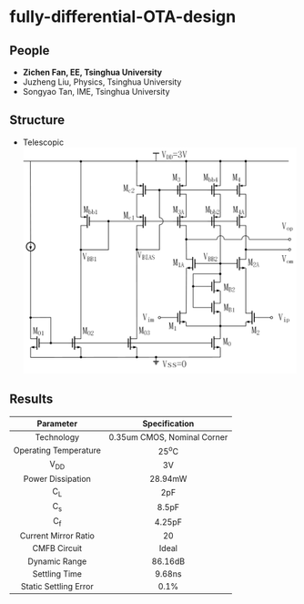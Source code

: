 # fully-differential-OTA-design

## People

* **Zichen Fan, EE, Tsinghua University**
* Juzheng Liu, Physics, Tsinghua University
* Songyao Tan, IME, Tsinghua University

## Structure
* Telescopic
![image](https://github.com/fairchildfzc/fully-differential-OTA-design/blob/master/circuitstructure.jpg)
## Results


| Parameter  | Specification |
| :------------: |:---------------:| 
| Technology      | 0.35um CMOS, Nominal Corner |
| Operating Temperature     | 25<sup>o</sup>C       |  
| V<sub>DD</sub> | 3V        |  
| Power Dissipation | 28.94mW        |  
| C<sub>L</sub> | 2pF        |  
| C<sub>s</sub> | 8.5pF        |  
| C<sub>f</sub> | 4.25pF        |  
| Current Mirror Ratio | 20        |  
| CMFB Circuit | Ideal        |  
| Dynamic Range | 86.16dB        |  
| Settling Time | 9.68ns        |
| Static Settling Error | 0.1%        |  


